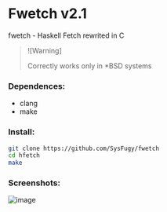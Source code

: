 # Fwetch v2.1
fwetch - Haskell Fetch rewrited in C

> ![Warning]
>
> Correctly works only in *BSD systems

### Dependences:

- clang
- make

### Install:

```bash
git clone https://github.com/SysFugy/fwetch
cd hfetch
make
```

### Screenshots:

![image](https://github.com/user-attachments/assets/e91905be-923f-47fb-b58e-32b1b28cd264)

